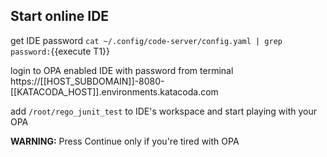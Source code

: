 ## Start online IDE 

get IDE password `cat ~/.config/code-server/config.yaml | grep password:`{{execute T1}}

login to OPA enabled IDE with password from terminal https://[[HOST_SUBDOMAIN]]-8080-[[KATACODA_HOST]].environments.katacoda.com 

add `/root/rego_junit_test` to IDE's workspace and start playing with your OPA

**WARNING:** Press Continue only if you're tired with OPA
